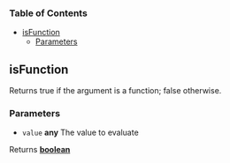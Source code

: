 <!-- Generated by documentation.js. Update this documentation by updating the source code. -->

### Table of Contents

-   [isFunction][1]
    -   [Parameters][2]

## isFunction

Returns true if the argument is a function; false otherwise.

### Parameters

-   `value` **any** The value to evaluate

Returns **[boolean][3]** 

[1]: #isfunction

[2]: #parameters

[3]: https://developer.mozilla.org/docs/Web/JavaScript/Reference/Global_Objects/Boolean
